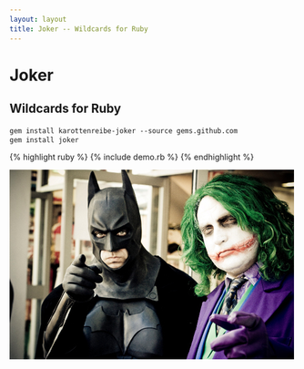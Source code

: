 ```yaml
---
layout: layout
title: Joker -- Wildcards for Ruby
---
```


# Joker #

## Wildcards for Ruby ##

    gem install karottenreibe-joker --source gems.github.com
    gem install joker

{% highlight ruby %}
{% include demo.rb %}
{% endhighlight %}

![A picture of Batman and the Joker][joker]

[joker]: /joker.jpg         "Batman and the Joker"


